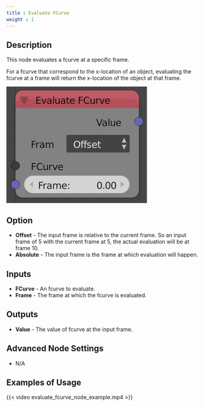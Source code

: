 ```yaml
---
title : Evaluate FCurve
weight : 1
---
```


## Description

This node evaluates a fcurve at a specific frame.

For a fcurve that correspond to the x-location of an object, evaluating
the fcurve at a frame will return the x-location of the object at that
frame.

![image](evaluate_fcurve_node.png)

## Option

- **Offset** - The input frame is relative to the current frame. So an
    input frame of 5 with the current frame at 5, the actual evaluation
    will be at frame 10.
- **Absolute** - The input frame is the frame at which evaluation will
    happen.

## Inputs

- **FCurve** - An fcurve to evaluate.
- **Frame** - The frame at which the fcurve is evaluated.

## Outputs

- **Value** - The value of fcurve at the input frame.

## Advanced Node Settings

- N/A

## Examples of Usage

{{< video evaluate_fcurve_node_example.mp4 >}}
